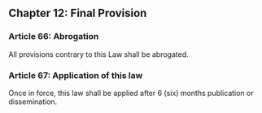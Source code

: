 ## Chapter 12: Final Provision

### Article 66: Abrogation

All provisions contrary to this Law shall be abrogated.

### Article 67: Application of this law

Once in force, this law shall be applied after 6 (six) months publication or dissemination.
